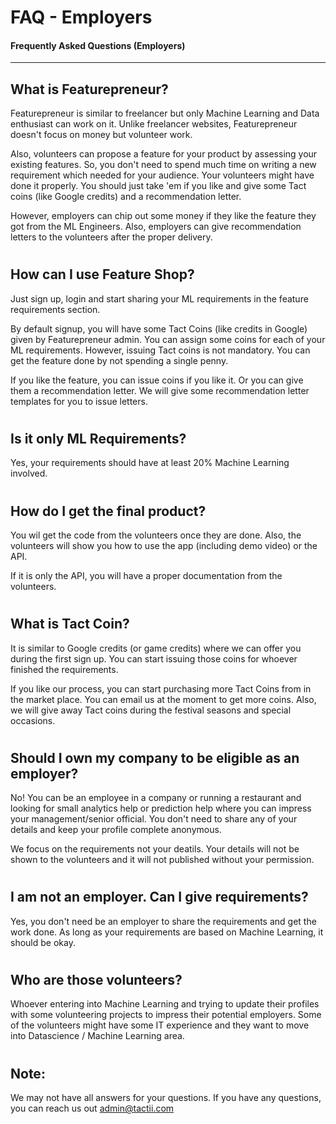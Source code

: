 # FAQ - Employers
#### Frequently Asked Questions (Employers)
---
## What is Featurepreneur?

Featurepreneur is similar to freelancer but only Machine Learning and Data enthusiast can work on it. Unlike freelancer websites, Featurepreneur doesn't focus on money but volunteer work.

Also, volunteers can propose a feature for your product by assessing your existing features. So, you don't need to spend much time on writing a new requirement which needed for your audience. Your volunteers might have done it properly. You should just take 'em if you like and give some Tact coins (like Google credits) and a recommendation letter.

However, employers can chip out some money if they like the feature they got from the ML Engineers. Also, employers can give recommendation letters to the volunteers after the proper delivery.

#

## How can I use Feature Shop?

Just sign up, login and start sharing your ML requirements in the feature requirements section. 

By default signup, you will have some Tact Coins (like credits in Google) given by Featurepreneur admin. You can assign some coins for each of your ML requirements. However, issuing Tact coins is not mandatory. You can get the feature done by not spending a single penny. 

If you like the feature, you can issue coins if you like it. Or you can give them a recommendation letter. We will give some recommendation letter templates for you to issue letters.

#

## Is it only ML Requirements?

Yes, your requirements should have at least 20% Machine Learning involved. 

#

## How do I get the final product? 

You wil get the code from the volunteers once they are done. Also, the volunteers will show you how to use the app (including demo video) or the API.

If it is only the API, you will have a proper documentation from the volunteers.

#

## What is Tact Coin?

It is similar to Google credits (or game credits) where we can offer you during the first sign up. You can start issuing those coins for whoever finished the requirements.

If you like our process, you can start purchasing more Tact Coins from in the market place. You can email us at the moment to get more coins. Also, we will give away Tact coins during the festival seasons and special occasions.

#

## Should I own my company to be eligible as an employer?

No! You can be an employee in a company or running a restaurant and looking for small analytics help or prediction help where you can impress your management/senior official. You don't need to share any of your details and keep your profile complete anonymous.

We focus on the requirements not your deatils. Your details will not be shown to the volunteers and it will not published without your permission.

#

## I am not an employer. Can I give requirements?

Yes, you don't need be an employer to share the requirements and get the work done. As long as your requirements are based on Machine Learning, it should be okay.

#

## Who are those volunteers?

Whoever entering into Machine Learning and trying to update their profiles with some volunteering projects to impress their potential employers. Some of the volunteers might have some IT experience and they want to move into Datascience / Machine Learning area.

#

## Note:

We may not have all answers for your questions. If you have any questions, you can reach us out admin@tactii.com

